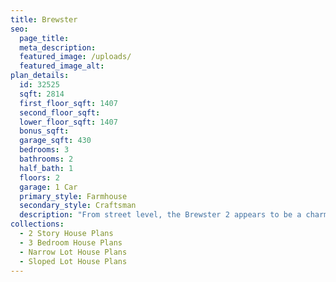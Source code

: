 ```yaml
---
title: Brewster
seo:
  page_title:
  meta_description:
  featured_image: /uploads/
  featured_image_alt:
plan_details:
  id: 32525
  sqft: 2814
  first_floor_sqft: 1407
  second_floor_sqft:
  lower_floor_sqft: 1407
  bonus_sqft:
  garage_sqft: 430
  bedrooms: 3
  bathrooms: 2
  half_bath: 1
  floors: 2
  garage: 1 Car
  primary_style: Farmhouse
  secondary_style: Craftsman
  description: "From street level, the Brewster 2 appears to be a charming 1 story house plan brimming with farmhouse style. Inside there is more than meets the eye. Slender posts frame the front covered porch giving friends and family a welcoming first impression. Inside the foyer is open to the great room. To the right behind a barn door is a mud room to keep coats, shoes, and bags organized and out of sight. Through the mudroom is the attached 1 car garage. Back at the entry, the great room fills the first floor. A warm fireplace is centered in the living room which seamless transitions to the dining and kitchen. The island with an eating bar provides some visual separation of the dining room and kitchen which is filled with modern appliances along with a generously sized walk-in pantry. Off the dining room, a hallway traverses the home and leads to the home office and master suite. Master suite features include a walk-in closet and private bathroom with soaking tub and separate shower."
collections:
  - 2 Story House Plans
  - 3 Bedroom House Plans
  - Narrow Lot House Plans
  - Sloped Lot House Plans
---
```

